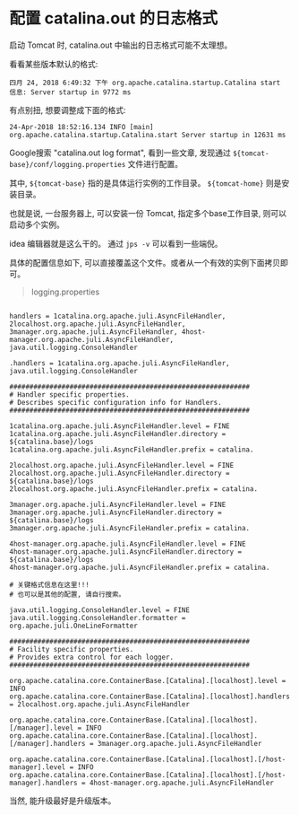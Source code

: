 # 配置 catalina.out 的日志格式

启动 Tomcat 时, catalina.out 中输出的日志格式可能不太理想。

看看某些版本默认的格式:

```
四月 24, 2018 6:49:32 下午 org.apache.catalina.startup.Catalina start
信息: Server startup in 9772 ms
```

有点别扭, 想要调整成下面的格式:

```
24-Apr-2018 18:52:16.134 INFO [main] org.apache.catalina.startup.Catalina.start Server startup in 12631 ms
```

Google搜索 "catalina.out log format", 看到一些文章, 发现通过 `${tomcat-base}/conf/logging.properties` 文件进行配置。

其中, `${tomcat-base}` 指的是具体运行实例的工作目录。 `${tomcat-home}` 则是安装目录。 

也就是说, 一台服务器上, 可以安装一份 Tomcat, 指定多个base工作目录, 则可以启动多个实例。

idea 编辑器就是这么干的。 通过 `jps -v` 可以看到一些端倪。


具体的配置信息如下, 可以直接覆盖这个文件。或者从一个有效的实例下面拷贝即可。

> logging.properties

```

handlers = 1catalina.org.apache.juli.AsyncFileHandler, 2localhost.org.apache.juli.AsyncFileHandler, 3manager.org.apache.juli.AsyncFileHandler, 4host-manager.org.apache.juli.AsyncFileHandler, java.util.logging.ConsoleHandler

.handlers = 1catalina.org.apache.juli.AsyncFileHandler, java.util.logging.ConsoleHandler

############################################################
# Handler specific properties.
# Describes specific configuration info for Handlers.
############################################################

1catalina.org.apache.juli.AsyncFileHandler.level = FINE
1catalina.org.apache.juli.AsyncFileHandler.directory = ${catalina.base}/logs
1catalina.org.apache.juli.AsyncFileHandler.prefix = catalina.

2localhost.org.apache.juli.AsyncFileHandler.level = FINE
2localhost.org.apache.juli.AsyncFileHandler.directory = ${catalina.base}/logs
2localhost.org.apache.juli.AsyncFileHandler.prefix = catalina.

3manager.org.apache.juli.AsyncFileHandler.level = FINE
3manager.org.apache.juli.AsyncFileHandler.directory = ${catalina.base}/logs
3manager.org.apache.juli.AsyncFileHandler.prefix = catalina.

4host-manager.org.apache.juli.AsyncFileHandler.level = FINE
4host-manager.org.apache.juli.AsyncFileHandler.directory = ${catalina.base}/logs
4host-manager.org.apache.juli.AsyncFileHandler.prefix = catalina.

# 关键格式信息在这里!!!
# 也可以是其他的配置, 请自行搜索。

java.util.logging.ConsoleHandler.level = FINE
java.util.logging.ConsoleHandler.formatter = org.apache.juli.OneLineFormatter

############################################################
# Facility specific properties.
# Provides extra control for each logger.
############################################################

org.apache.catalina.core.ContainerBase.[Catalina].[localhost].level = INFO
org.apache.catalina.core.ContainerBase.[Catalina].[localhost].handlers = 2localhost.org.apache.juli.AsyncFileHandler

org.apache.catalina.core.ContainerBase.[Catalina].[localhost].[/manager].level = INFO
org.apache.catalina.core.ContainerBase.[Catalina].[localhost].[/manager].handlers = 3manager.org.apache.juli.AsyncFileHandler

org.apache.catalina.core.ContainerBase.[Catalina].[localhost].[/host-manager].level = INFO
org.apache.catalina.core.ContainerBase.[Catalina].[localhost].[/host-manager].handlers = 4host-manager.org.apache.juli.AsyncFileHandler

```

当然, 能升级最好是升级版本。

